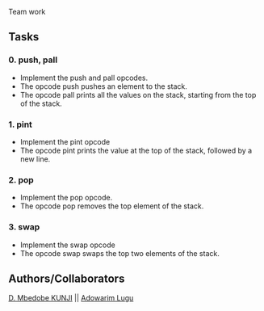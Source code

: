 Team work

## Tasks

### 0. push, pall
* Implement the push and pall opcodes.
* The opcode push pushes an element to the stack.
* The opcode pall prints all the values on the stack, starting from the top of the stack.

### 1. pint 
* Implement the pint opcode 
* The opcode pint prints the value at the top of the stack, followed by a new line.

### 2. pop
* Implement the pop opcode.
* The opcode pop removes the top element of the stack.

### 3. swap 
* Implement the swap opcode
* The opcode swap swaps the top two elements of the stack.


## Authors/Collaborators
[D. Mbedobe KUNJI](https://github.com/mbedobe) || [Adowarim Lugu](https://github.com/lugu22)
